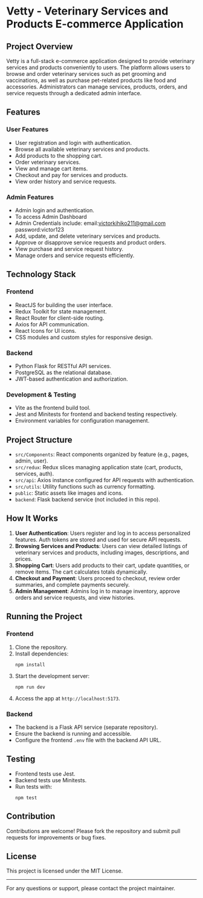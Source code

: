 # Vetty - Veterinary Services and Products E-commerce Application

## Project Overview
Vetty is a full-stack e-commerce application designed to provide veterinary services and products conveniently to users. The platform allows users to browse and order veterinary services such as pet grooming and vaccinations, as well as purchase pet-related products like food and accessories. Administrators can manage services, products, orders, and service requests through a dedicated admin interface.

## Features

### User Features
- User registration and login with authentication.
- Browse all available veterinary services and products.
- Add products to the shopping cart.
- Order veterinary services.
- View and manage cart items.
- Checkout and pay for services and products.
- View order history and service requests.

### Admin Features
- Admin login and authentication.
- To access Admin Dashboard
- Admin Credentials include:
  email:victorkihiko211@gmail.com
  password:victor123
- Add, update, and delete veterinary services and products.
- Approve or disapprove service requests and product orders.
- View purchase and service request history.
- Manage orders and service requests efficiently.

## Technology Stack

### Frontend
- ReactJS for building the user interface.
- Redux Toolkit for state management.
- React Router for client-side routing.
- Axios for API communication.
- React Icons for UI icons.
- CSS modules and custom styles for responsive design.

### Backend
- Python Flask for RESTful API services.
- PostgreSQL as the relational database.
- JWT-based authentication and authorization.

### Development & Testing
- Vite as the frontend build tool.
- Jest and Minitests for frontend and backend testing respectively.
- Environment variables for configuration management.

## Project Structure

- `src/Components`: React components organized by feature (e.g., pages, admin, user).
- `src/redux`: Redux slices managing application state (cart, products, services, auth).
- `src/api`: Axios instance configured for API requests with authentication.
- `src/utils`: Utility functions such as currency formatting.
- `public`: Static assets like images and icons.
- `backend`: Flask backend service (not included in this repo).

## How It Works

1. **User Authentication**: Users register and log in to access personalized features. Auth tokens are stored and used for secure API requests.
2. **Browsing Services and Products**: Users can view detailed listings of veterinary services and products, including images, descriptions, and prices.
3. **Shopping Cart**: Users add products to their cart, update quantities, or remove items. The cart calculates totals dynamically.
4. **Checkout and Payment**: Users proceed to checkout, review order summaries, and complete payments securely.
5. **Admin Management**: Admins log in to manage inventory, approve orders and service requests, and view histories.

## Running the Project

### Frontend
1. Clone the repository.
2. Install dependencies:
   ```
   npm install
   ```
3. Start the development server:
   ```
   npm run dev
   ```
4. Access the app at `http://localhost:5173`.

### Backend
- The backend is a Flask API service (separate repository).
- Ensure the backend is running and accessible.
- Configure the frontend `.env` file with the backend API URL.

## Testing

- Frontend tests use Jest.
- Backend tests use Minitests.
- Run tests with:
  ```
  npm test
  ```

## Contribution

Contributions are welcome! Please fork the repository and submit pull requests for improvements or bug fixes.

## License

This project is licensed under the MIT License.

---

For any questions or support, please contact the project maintainer.
